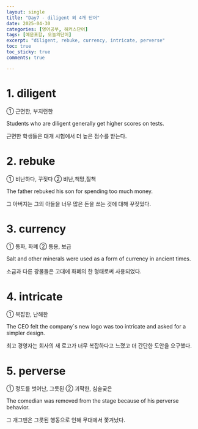 ```yaml
---
layout: single
title: "Day7 - diligent 외 4개 단어"
date: 2025-04-30
categories: [영어공부, 해커스단어]
tags: [예문포함, 오늘의단어]
excerpt: "diligent, rebuke, currency, intricate, perverse"
toc: true
toc_sticky: true
comments: true

---
```


# 1. diligent
① 근면한, 부지런한

Students who are diligent generally get higher scores on tests.

근면한 학생들은 대개 시험에서 더 높은 점수를 받는다.

# 2. rebuke
① 비난하다, 꾸짖다 ② 비난,책망,질책

The father rebuked his son for spending too much money.

그 아버지는 그의 아들을 너무 많은 돈을 쓰는 것에 대해 꾸짖었다.

# 3. currency
① 통화, 화폐 ② 통용, 보급

Salt and other minerals were used as a form of currency in ancient times.

소금과 다른 광물들은 고대에 화폐의 한 형태로써 사용되었다.

# 4. intricate
① 복잡한, 난해한

The CEO felt the company`s new logo was too intricate and asked for a simpler design.

최고 경영자는 회사의 새 로고가 너무 복잡하다고 느꼈고 더 간단한 도안을 요구했다.

# 5. perverse
① 정도를 벗어난, 그릇된 ② 괴팍한, 심술궂은

The comedian was removed from the stage because of his perverse behavior.

그 개그맨은 그릇된 행동으로 인해 무대에서 쫓겨났다.